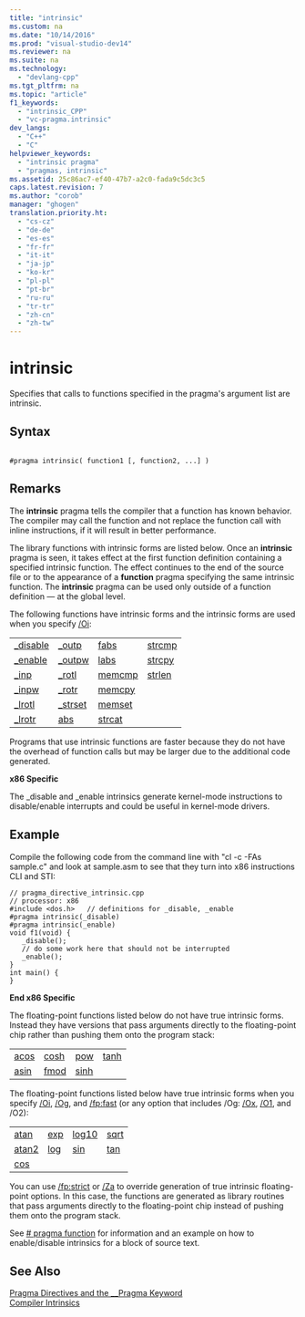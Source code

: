 ```yaml
---
title: "intrinsic"
ms.custom: na
ms.date: "10/14/2016"
ms.prod: "visual-studio-dev14"
ms.reviewer: na
ms.suite: na
ms.technology: 
  - "devlang-cpp"
ms.tgt_pltfrm: na
ms.topic: "article"
f1_keywords: 
  - "intrinsic_CPP"
  - "vc-pragma.intrinsic"
dev_langs: 
  - "C++"
  - "C"
helpviewer_keywords: 
  - "intrinsic pragma"
  - "pragmas, intrinsic"
ms.assetid: 25c86ac7-ef40-47b7-a2c0-fada9c5dc3c5
caps.latest.revision: 7
ms.author: "corob"
manager: "ghogen"
translation.priority.ht: 
  - "cs-cz"
  - "de-de"
  - "es-es"
  - "fr-fr"
  - "it-it"
  - "ja-jp"
  - "ko-kr"
  - "pl-pl"
  - "pt-br"
  - "ru-ru"
  - "tr-tr"
  - "zh-cn"
  - "zh-tw"
---
```

# intrinsic
Specifies that calls to functions specified in the pragma's argument list are intrinsic.  
  
## Syntax  
  
```  
  
#pragma intrinsic( function1 [, function2, ...] )  
```  
  
## Remarks  
 The **intrinsic** pragma tells the compiler that a function has known behavior.  The compiler may call the function and not replace the function call with inline instructions, if it will result in better performance.  
  
 The library functions with intrinsic forms are listed below. Once an **intrinsic** pragma is seen, it takes effect at the first function definition containing a specified intrinsic function. The effect continues to the end of the source file or to the appearance of a **function** pragma specifying the same intrinsic function. The **intrinsic** pragma can be used only outside of a function definition — at the global level.  
  
 The following functions have intrinsic forms and the intrinsic forms are used when you specify [/Oi](../buildref/-oi--generate-intrinsic-functions-.md):  
  
|||||  
|-|-|-|-|  
|[_disable](../intrinsics/_disable.md)|[_outp](../crt/_outp--_outpw--_outpd.md)|[fabs](../crt/fabs--fabsf--fabsl.md)|[strcmp](../crt/strcmp--wcscmp--_mbscmp.md)|  
|[_enable](../intrinsics/_enable.md)|[_outpw](../crt/_outp--_outpw--_outpd.md)|[labs](../notintoc/labs--llabs.md)|[strcpy](../crt/strcpy--wcscpy--_mbscpy.md)|  
|[_inp](../crt/_inp--_inpw--_inpd.md)|[_rotl](../crt/_rotl--_rotl64--_rotr--_rotr64.md)|[memcmp](../crt/memcmp--wmemcmp.md)|[strlen](../crt/strlen--wcslen--_mbslen--_mbslen_l--_mbstrlen--_mbstrlen_l.md)|  
|[_inpw](../crt/_inp--_inpw--_inpd.md)|[_rotr](../crt/_rotl--_rotl64--_rotr--_rotr64.md)|[memcpy](../crt/memcpy--wmemcpy.md)||  
|[_lrotl](../crt/_lrotl--_lrotr.md)|[_strset](../crt/_strset--_strset_l--_wcsset--_wcsset_l--_mbsset--_mbsset_l.md)|[memset](../crt/memset--wmemset.md)||  
|[_lrotr](../crt/_lrotl--_lrotr.md)|[abs](../crt/abs--labs--llabs--_abs64.md)|[strcat](../crt/strcat--wcscat--_mbscat.md)||  
  
 Programs that use intrinsic functions are faster because they do not have the overhead of function calls but may be larger due to the additional code generated.  
  
 **x86 Specific**  
  
 The _disable and _enable intrinsics generate kernel-mode instructions to disable/enable interrupts and could be useful in kernel-mode drivers.  
  
## Example  
 Compile the following code from the command line with "cl -c -FAs sample.c" and look at sample.asm to see that they turn into x86 instructions CLI and STI:  
  
```  
// pragma_directive_intrinsic.cpp  
// processor: x86  
#include <dos.h>   // definitions for _disable, _enable  
#pragma intrinsic(_disable)  
#pragma intrinsic(_enable)  
void f1(void) {  
   _disable();  
   // do some work here that should not be interrupted  
   _enable();  
}  
int main() {  
}  
```  
  
 **End x86 Specific**  
  
 The floating-point functions listed below do not have true intrinsic forms. Instead they have versions that pass arguments directly to the floating-point chip rather than pushing them onto the program stack:  
  
|||||  
|-|-|-|-|  
|[acos](../crt/acos--acosf--acosl.md)|[cosh](../crt/cos--cosf--cosl--cosh--coshf--coshl.md)|[pow](../crt/pow--powf--powl.md)|[tanh](../crt/tan--tanf--tanl--tanh--tanhf--tanhl.md)|  
|[asin](../crt/asin--asinf--asinl.md)|[fmod](../crt/fmod--fmodf.md)|[sinh](../crt/sin--sinf--sinl--sinh--sinhf--sinhl.md)||  
  
 The floating-point functions listed below have true intrinsic forms when you specify [/Oi](../buildref/-oi--generate-intrinsic-functions-.md), [/Og](../buildref/-og--global-optimizations-.md), and [/fp:fast](../buildref/-fp--specify-floating-point-behavior-.md) (or any option that includes /Og: [/Ox](../buildref/-ox--full-optimization-.md), [/O1](../buildref/-o1---o2--minimize-size--maximize-speed-.md), and /O2):  
  
|||||  
|-|-|-|-|  
|[atan](../crt/atan--atanf--atanl--atan2--atan2f--atan2l.md)|[exp](../crt/exp--expf.md)|[log10](../crt/log--logf--log10--log10f.md)|[sqrt](../crt/sqrt--sqrtf--sqrtl.md)|  
|[atan2](../crt/atan--atanf--atanl--atan2--atan2f--atan2l.md)|[log](../crt/log--logf--log10--log10f.md)|[sin](../crt/sin--sinf--sinl--sinh--sinhf--sinhl.md)|[tan](../crt/tan--tanf--tanl--tanh--tanhf--tanhl.md)|  
|[cos](../crt/cos--cosf--cosl--cosh--coshf--coshl.md)||||  
  
 You can use [/fp:strict](../buildref/-fp--specify-floating-point-behavior-.md) or [/Za](../buildref/-za---ze--disable-language-extensions-.md) to override generation of true intrinsic floating-point options. In this case, the functions are generated as library routines that pass arguments directly to the floating-point chip instead of pushing them onto the program stack.  
  
 See [# pragma function](../c/function--c-c---.md) for information and an example on how to enable/disable intrinsics for a block of source text.  
  
## See Also  
 [Pragma Directives and the __Pragma Keyword](../c/pragma-directives-and-the-__pragma-keyword.md)   
 [Compiler Intrinsics](../intrinsics/compiler-intrinsics.md)